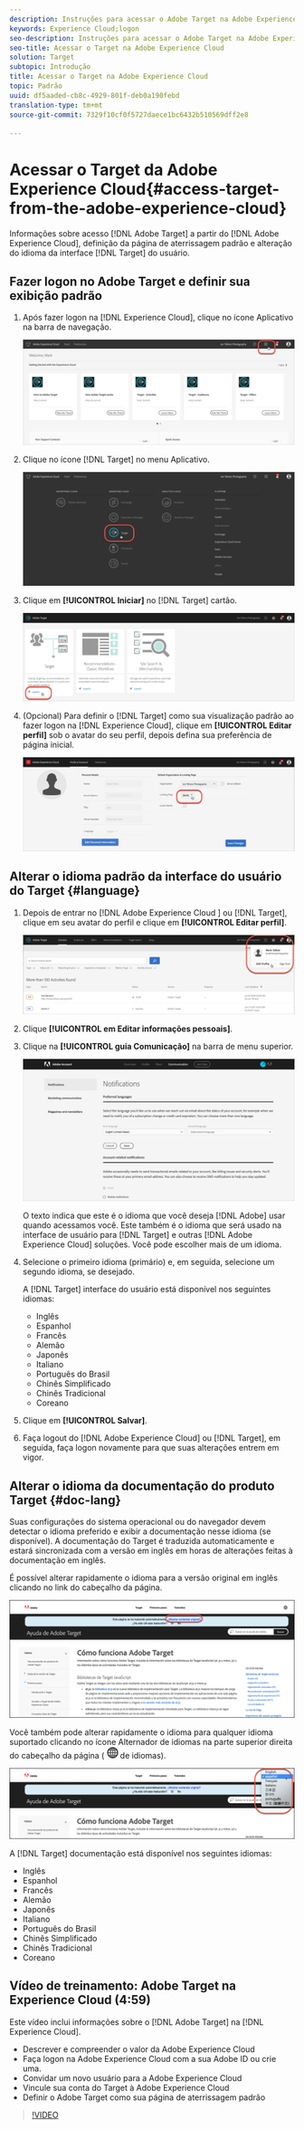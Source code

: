 ```yaml
---
description: Instruções para acessar o Adobe Target na Adobe Experience Cloud.
keywords: Experience Cloud;logon
seo-description: Instruções para acessar o Adobe Target na Adobe Experience Cloud.
seo-title: Acessar o Target na Adobe Experience Cloud
solution: Target
subtopic: Introdução
title: Acessar o Target na Adobe Experience Cloud
topic: Padrão
uuid: df5aaded-cb8c-4929-801f-deb0a190febd
translation-type: tm+mt
source-git-commit: 7329f10cf0f5727daece1bc6432b510569dff2e8

---
```



# Acessar o Target da Adobe Experience Cloud{#access-target-from-the-adobe-experience-cloud}

Informações sobre acesso [!DNL Adobe Target] a partir do [!DNL Adobe Experience Cloud], definição da página de aterrissagem padrão e alteração do idioma da interface [!DNL Target] do usuário.

## Fazer logon no Adobe Target e definir sua exibição padrão

1. Após fazer logon na [!DNL Experience Cloud], clique no ícone Aplicativo na barra de navegação.

   ![ícone do aplicativo](/help/c-intro/assets/appmenu-new.png)

1. Clique no ícone [!DNL Target] no menu Aplicativo.

   ![Ícone de meta](/help/c-intro/assets/appmenu-target-new.png)

1. Clique em **[!UICONTROL Iniciar]** no [!DNL Target] cartão.

   ![Inicialização do Target](/help/c-intro/assets/target-launch-new.png)

1. (Opcional) Para definir o [!DNL Target] como sua visualização padrão ao fazer logon na [!DNL Experience Cloud], clique em **[!UICONTROL Editar perfil]** sob o avatar do seu perfil, depois defina sua preferência de página inicial.

   ![Página de aterrissagem](/help/c-intro/assets/pagepref-new.png)

## Alterar o idioma padrão da interface do usuário do Target {#language}

1. Depois de entrar no [!DNL Adobe Experience Cloud ] ou [!DNL Target], clique em seu avatar do perfil e clique em **[!UICONTROL Editar perfil]**.

   ![Editar perfil](/help/c-intro/assets/change-language.png)

1. Clique **[!UICONTROL em Editar informações pessoais]**.

1. Clique na **[!UICONTROL guia Comunicação]** na barra de menu superior.

   ![Idiomas preferidos](/help/c-intro/assets/prefered-language.png)

   O texto indica que este é o idioma que você deseja [!DNL Adobe] usar quando acessamos você. Este também é o idioma que será usado na interface de usuário para [!DNL Target] e outras [!DNL Adobe Experience Cloud] soluções. Você pode escolher mais de um idioma.

1. Selecione o primeiro idioma (primário) e, em seguida, selecione um segundo idioma, se desejado.

   A [!DNL Target] interface do usuário está disponível nos seguintes idiomas:

   * Inglês
   * Espanhol
   * Francês
   * Alemão
   * Japonês
   * Italiano
   * Português do Brasil
   * Chinês Simplificado
   * Chinês Tradicional
   * Coreano

1. Clique em **[!UICONTROL Salvar]**.

1. Faça logout do [!DNL Adobe Experience Cloud] ou [!DNL Target], em seguida, faça logon novamente para que suas alterações entrem em vigor.

## Alterar o idioma da documentação do produto Target {#doc-lang}

Suas configurações do sistema operacional ou do navegador devem detectar o idioma preferido e exibir a documentação nesse idioma (se disponível). A documentação do Target é traduzida automaticamente e estará sincronizada com a versão em inglês em horas de alterações feitas à documentação em inglês.

É possível alterar rapidamente o idioma para a versão original em inglês clicando no link do cabeçalho da página.

![Alterar para o idioma original](/help/c-intro/assets/mt-original.png)

Você também pode alterar rapidamente o idioma para qualquer idioma suportado clicando no ícone Alternador de idiomas na parte superior direita do cabeçalho da página ( ![alternador](/help/c-intro/assets/icon-language-switcher.png) de idiomas).

![alternador de idiomas](/help/c-intro/assets/language-switcher.png)

A [!DNL Target] documentação está disponível nos seguintes idiomas:

* Inglês
* Espanhol
* Francês
* Alemão
* Japonês
* Italiano
* Português do Brasil
* Chinês Simplificado
* Chinês Tradicional
* Coreano

## Vídeo de treinamento: Adobe Target na Experience Cloud (4:59)

Este vídeo inclui informações sobre o [!DNL Adobe Target] na [!DNL Experience Cloud].

* Descrever e compreender o valor da Adobe Experience Cloud
* Faça logon na Adobe Experience Cloud com a sua Adobe ID ou crie uma.
* Convidar um novo usuário para a Adobe Experience Cloud
* Vincule sua conta do Target à Adobe Experience Cloud
* Definir o Adobe Target como sua página de aterrissagem padrão

>[!VIDEO](https://www.youtube.com/watch?v=7lwYrYC7vdM)